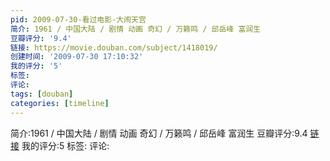 ```yaml
---
pid: 2009-07-30-看过电影-大闹天宫
简介: 1961 / 中国大陆 / 剧情 动画 奇幻 / 万籁鸣 / 邱岳峰 富润生
豆瓣评分: '9.4'
链接: https://movie.douban.com/subject/1418019/
创建时间: '2009-07-30 17:10:32'
我的评分: '5'
标签:
评论:
tags: [douban]
categories: [timeline]
---
```

简介:1961 / 中国大陆 / 剧情 动画 奇幻 / 万籁鸣 / 邱岳峰 富润生
豆瓣评分:9.4
[链接](https://movie.douban.com/subject/1418019/)
我的评分:5
标签:
评论:

